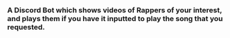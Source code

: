 ### A Discord Bot which shows videos of Rappers of your interest, and plays them if you have it inputted to play the song that you requested.
